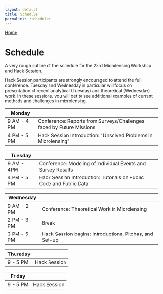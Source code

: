 ```yaml
---
layout: default
title: Schedule
permalink: /schedule/
---
```


[Home](https://ulens-hack.github.io/)

# Schedule

A very rough outline of the schedule for the 23rd Microlensing Workshop
and Hack Session.

Hack Session participants are strongly encouraged to attend the full
conference. Tuesday and Wednesday in particular will focus on
presentation of recent analytical (Tuesday) and theoretical
(Wednesday) work. In these sessions, you will get to see additional
examples of current methods and challenges in microlensing.


|Monday||
|------|-----|
|9 AM - 4 PM | Conference: Reports from Surveys/Challenges faced by Future Missions|
|4 PM - 5 PM | Hack Session Introduction: "Unsolved Problems in Microlensing"|

|Tuesday||
|-------|--|
|9 AM - 4PM | Conference: Modeling of Individual Events and Survey Results|
|4 PM - 5 PM | Hack Session Introduction: Tutorials on Public Code and Public Data|

|Wednesday||
|---------|--|
|9 AM - 2 PM | Conference: Theoretical Work in Microlensing|
|2 PM - 3 PM | Break|
|3 PM - 5 PM | Hack Session begins: Introductions, Pitches, and Set-up|

|Thursday||
|--------|--|
|9 - 5 PM | Hack Session|

|Friday||
|------|--|
|9 - 5 PM | Hack Session|